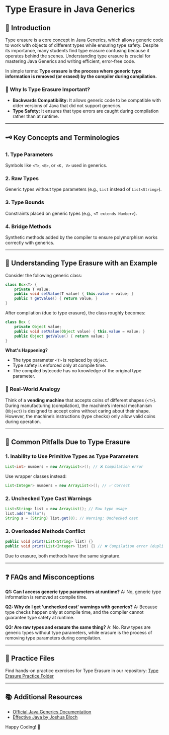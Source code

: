 # Type Erasure in Java Generics

## 📌 Introduction
Type erasure is a core concept in Java Generics, which allows generic code to work with objects of different types while ensuring type safety. Despite its importance, many students find type erasure confusing because it operates behind the scenes. Understanding type erasure is crucial for mastering Java Generics and writing efficient, error-free code.

In simple terms: **Type erasure is the process where generic type information is removed (or erased) by the compiler during compilation.**

### 🧩 Why Is Type Erasure Important?
- **Backwards Compatibility:** It allows generic code to be compatible with older versions of Java that did not support generics.
- **Type Safety:** It ensures that type errors are caught during compilation rather than at runtime.

---

## 🗝️ Key Concepts and Terminologies
### 1. **Type Parameters**
Symbols like `<T>`, `<E>`, or `<K, V>` used in generics.
### 2. **Raw Types**
Generic types without type parameters (e.g., `List` instead of `List<String>`).
### 3. **Type Bounds**
Constraints placed on generic types (e.g., `<T extends Number>`).
### 4. **Bridge Methods**
Synthetic methods added by the compiler to ensure polymorphism works correctly with generics.

---

## 🧠 Understanding Type Erasure with an Example
Consider the following generic class:

```java
class Box<T> {
    private T value;
    public void setValue(T value) { this.value = value; }
    public T getValue() { return value; }
}
```

After compilation (due to type erasure), the class roughly becomes:

```java
class Box {
    private Object value;
    public void setValue(Object value) { this.value = value; }
    public Object getValue() { return value; }
}
```

**What's Happening?**
- The type parameter `<T>` is replaced by `Object`.
- Type safety is enforced only at compile time.
- The compiled bytecode has no knowledge of the original type parameter.

### 🎨 Real-World Analogy
Think of a **vending machine** that accepts coins of different shapes (`<T>`). During manufacturing (compilation), the machine’s internal mechanism (`Object`) is designed to accept coins without caring about their shape. However, the machine’s instructions (type checks) only allow valid coins during operation.

---

## 🚫 Common Pitfalls Due to Type Erasure
### 1. **Inability to Use Primitive Types as Type Parameters**
```java
List<int> numbers = new ArrayList<>(); // ❌ Compilation error
```
Use wrapper classes instead:
```java
List<Integer> numbers = new ArrayList<>(); // ✅ Correct
```

### 2. **Unchecked Type Cast Warnings**
```java
List<String> list = new ArrayList(); // Raw type usage
list.add("Hello");
String s = (String) list.get(0); // Warning: Unchecked cast
```

### 3. **Overloaded Methods Conflict**
```java
public void print(List<String> list) {}
public void print(List<Integer> list) {} // ❌ Compilation error (duplicate method)
```

Due to erasure, both methods have the same signature.

---

## ❓ FAQs and Misconceptions
**Q1: Can I access generic type parameters at runtime?**
A: No, generic type information is removed at compile time.

**Q2: Why do I get 'unchecked cast' warnings with generics?**
A: Because type checks happen only at compile time, and the compiler cannot guarantee type safety at runtime.

**Q3: Are raw types and erasure the same thing?**
A: No. Raw types are generic types without type parameters, while erasure is the process of removing type parameters during compilation.

---

## 📂 Practice Files
Find hands-on practice exercises for Type Erasure in our repository: [Type Erasure Practice Folder](./type-erasure-practice)

---

## 📚 Additional Resources
- [Official Java Generics Documentation](https://docs.oracle.com/javase/tutorial/java/generics/)
- [Effective Java by Joshua Bloch](https://www.oreilly.com/library/view/effective-java-3rd/9780134686097/)

Happy Coding! 🚀


